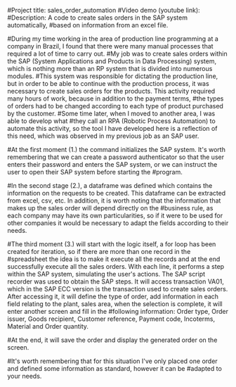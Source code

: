 #Project title: sales_order_automation
#Video demo (youtube link): 
#Description: A code to create sales orders in the SAP system automatically, #based on information from an excel file.

#During my time working in the area of production line programming at a company in Brazil, I found that there were many manual processes that required a lot of time to carry out.
#My job was to create sales orders within the SAP (System Applications and Products in Data Processing) system, which is nothing more than an RP system that is divided into numerous modules. 
#This system was responsible for dictating the production line, but in order to be able to continue with the production process, it was necessary to create sales orders for the products. This activity required many hours of work, because in addition to the payment terms, #the types of orders had to be changed according to each type of product purchased by the customer. 
#Some time later, when I moved to another area, I was able to develop what #they call an RPA (Robotic Process Automation) to automate this activity, so the tool I have developed here is a reflection of this need, which was observed in my previous job as an SAP user.

#At the first moment (1.) the command initializes the SAP system. It's worth remembering that we can create a password authenticator so that the user enters their password and enters the SAP system, or we can instruct the user to open their SAP system before starting the #program.

#In the second stage (2.), a dataframe was defined which contains the information on the requests to be created. This dataframe can be extracted from excel, csv, etc. In addition, it is worth noting that the information that makes up the sales order will depend directly on the #business rule, as each company may have its own particularities, so if it were to be used for other companies it would be necessary to adapt the fields according to their needs.

#The third moment (3.) will start with the logic itself, a for loop has been created for iteration, so if there are more than one record in the #spreadsheet the idea is to make it execute all the records and at the end successfully execute all the sales orders.
With each line, it performs a step within the SAP system, simulating the user's actions. The SAP script recorder was used to obtain the SAP steps. 
It will access transaction VA01, which in the SAP ECC version is the transaction used to create sales orders. After accessing it, it will define the type of order, add information in each field relating to the plant, sales area, when the selection is complete, it will enter another screen and fill in the #following information: Order type, Order issuer, Goods recipient, Customer reference, Payment code, Incoterms, Material and Order quantity.

#At the end, it will save the order and display the generated order on the screen.

#It's worth remembering that for this situation I've only placed one order and defined some information as standard, however it can be #adapted to your needs.








